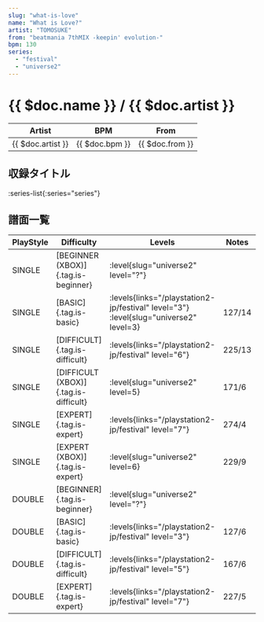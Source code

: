 ```yaml
---
slug: "what-is-love"
name: "What is Love?"
artist: "TOMOSUKE"
from: "beatmania 7thMIX -keepin' evolution-"
bpm: 130
series:
  - "festival"
  - "universe2"
---
```


# {{ $doc.name }} / {{ $doc.artist }}

|Artist|BPM|From|
|------|---|----|
|{{ $doc.artist }}|{{ $doc.bpm }}|{{ $doc.from }}|

## 収録タイトル

:series-list{:series="series"}

## 譜面一覧

|PlayStyle|Difficulty|Levels|Notes|Movie|
|---------|----------|------|-----|-----|
|SINGLE|[BEGINNER (XBOX)]{.tag.is-beginner}|<div class="field is-grouped is-grouped-multiline"> :level{slug="universe2" level="?"}</div>|||
|SINGLE|[BASIC]{.tag.is-basic}|<div class="field is-grouped is-grouped-multiline"> :levels{links="/playstation2-jp/festival" level="3"} :level{slug="universe2" level=3}</div>|127/14||
|SINGLE|[DIFFICULT]{.tag.is-difficult}|<div class="field is-grouped is-grouped-multiline"> :levels{links="/playstation2-jp/festival" level="6"}</div>|225/13||
|SINGLE|[DIFFICULT (XBOX)]{.tag.is-difficult}|<div class="field is-grouped is-grouped-multiline"> :level{slug="universe2" level=5}</div>|171/6||
|SINGLE|[EXPERT]{.tag.is-expert}|<div class="field is-grouped is-grouped-multiline"> :levels{links="/playstation2-jp/festival" level="7"}</div>|274/4||
|SINGLE|[EXPERT (XBOX)]{.tag.is-expert}|<div class="field is-grouped is-grouped-multiline"> :level{slug="universe2" level=6}</div>|229/9||
|DOUBLE|[BEGINNER]{.tag.is-beginner}|<div class="field is-grouped is-grouped-multiline"> :level{slug="universe2" level="?"}</div>|||
|DOUBLE|[BASIC]{.tag.is-basic}|<div class="field is-grouped is-grouped-multiline"> :levels{links="/playstation2-jp/festival" level="3"}</div>|127/6||
|DOUBLE|[DIFFICULT]{.tag.is-difficult}|<div class="field is-grouped is-grouped-multiline"> :levels{links="/playstation2-jp/festival" level="5"}</div>|167/6||
|DOUBLE|[EXPERT]{.tag.is-expert}|<div class="field is-grouped is-grouped-multiline"> :levels{links="/playstation2-jp/festival" level="7"}</div>|227/5||
